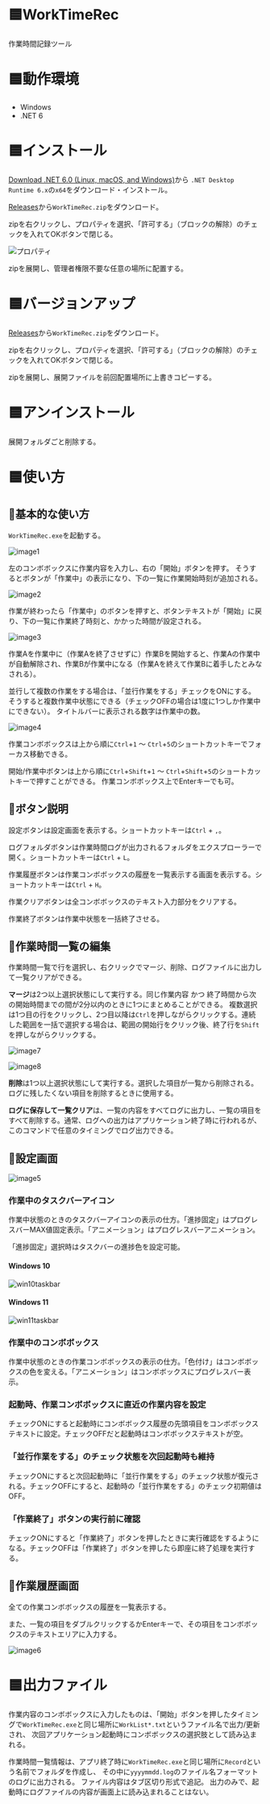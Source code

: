# 🟦WorkTimeRec

作業時間記録ツール

# 🟦動作環境

- Windows
- .NET 6

# 🟦インストール

[Download .NET 6.0 (Linux, macOS, and Windows)](https://dotnet.microsoft.com/en-us/download/dotnet/6.0)から
`.NET Desktop Runtime 6.x`の`x64`をダウンロード・インストール。

[Releases](https://github.com/3xKEsGJQsmEQLAfuMv9QikF8i9y7Bf1D6NjguXg/WorkTimeRec/releases)から`WorkTimeRec.zip`をダウンロード。

zipを右クリックし、プロパティを選択、「許可する」（ブロックの解除）のチェックを入れてOKボタンで閉じる。

![プロパティ](https://user-images.githubusercontent.com/99333667/158997528-5b5e8158-f8c1-4416-bae7-45a5e45a139c.png)

zipを展開し、管理者権限不要な任意の場所に配置する。

# 🟦バージョンアップ

[Releases](https://github.com/3xKEsGJQsmEQLAfuMv9QikF8i9y7Bf1D6NjguXg/WorkTimeRec/releases)から`WorkTimeRec.zip`をダウンロード。

zipを右クリックし、プロパティを選択、「許可する」（ブロックの解除）のチェックを入れてOKボタンで閉じる。

zipを展開し、展開ファイルを前回配置場所に上書きコピーする。

# 🟦アンインストール

展開フォルダごと削除する。

# 🟦使い方

## 💠基本的な使い方

`WorkTimeRec.exe`を起動する。

![image1](https://user-images.githubusercontent.com/99333667/160762415-74275104-6d74-4551-ad1c-27a0e404c880.png)

左のコンボボックスに作業内容を入力し、右の「開始」ボタンを押す。
そうするとボタンが「作業中」の表示になり、下の一覧に作業開始時刻が追加される。

![image2](https://user-images.githubusercontent.com/99333667/160762472-55a79426-d4a9-4b0f-bb01-d7b3ae816231.png)

作業が終わったら「作業中」のボタンを押すと、ボタンテキストが「開始」に戻り、下の一覧に作業終了時刻と、かかった時間が設定される。

![image3](https://user-images.githubusercontent.com/99333667/160762523-c54fc5aa-e9d7-46be-999a-5957b1d91f16.png)

作業Aを作業中に（作業Aを終了させずに）作業Bを開始すると、作業Aの作業中が自動解除され、作業Bが作業中になる（作業Aを終えて作業Bに着手したとみなされる）。

並行して複数の作業をする場合は、「並行作業をする」チェックをONにする。
そうすると複数作業中状態にできる（チェックOFFの場合は1度に1つしか作業中にできない）。
タイトルバーに表示される数字は作業中の数。

![image4](https://user-images.githubusercontent.com/99333667/160762572-5845a674-d26a-4073-8084-8cf6250ba4da.png)

作業コンボボックスは上から順に`Ctrl`+`1` ～ `Ctrl`+`5`のショートカットキーでフォーカス移動できる。

開始/作業中ボタンは上から順に`Ctrl`+`Shift`+`1` ～ `Ctrl`+`Shift`+`5`のショートカットキーで押すことができる。
作業コンボボックス上でEnterキーでも可。

## 💠ボタン説明

設定ボタンは設定画面を表示する。ショートカットキーは`Ctrl` + `,`。

ログフォルダボタンは作業時間ログが出力されるフォルダをエクスプローラーで開く。ショートカットキーは`Ctrl` + `L`。

作業履歴ボタンは作業コンボボックスの履歴を一覧表示する画面を表示する。ショートカットキーは`Ctrl` + `H`。

作業クリアボタンは全コンボボックスのテキスト入力部分をクリアする。

作業終了ボタンは作業中状態を一括終了させる。

## 💠作業時間一覧の編集

作業時間一覧で行を選択し、右クリックでマージ、削除、ログファイルに出力して一覧クリアができる。

**マージ**は2つ以上選択状態にして実行する。同じ作業内容 かつ 終了時間から次の開始時間までの間が2分以内のときに1つにまとめることができる。
複数選択は1つ目の行をクリックし、2つ目以降は`Ctrl`を押しながらクリックする。連続した範囲を一括で選択する場合は、範囲の開始行をクリック後、終了行を`Shift`を押しながらクリックする。

![image7](https://user-images.githubusercontent.com/99333667/160762841-c7a4d551-7230-4fdd-8936-7beebb61896e.png)

![image8](https://user-images.githubusercontent.com/99333667/160762878-59222902-1997-4019-9a8f-9798049e7fcd.png)

**削除**は1つ以上選択状態にして実行する。選択した項目が一覧から削除される。ログに残したくない項目を削除するときに使用する。

**ログに保存して一覧クリア**は、一覧の内容をすべてログに出力し、一覧の項目をすべて削除する。通常、ログへの出力はアプリケーション終了時に行われるが、このコマンドで任意のタイミングでログ出力できる。

## 💠設定画面

![image5](https://user-images.githubusercontent.com/99333667/160762937-b4a3ee6a-a389-4338-96f6-9d191d03bd86.png)

### 作業中のタスクバーアイコン

作業中状態のときのタスクバーアイコンの表示の仕方。「進捗固定」はプログレスバーMAX値固定表示。「アニメーション」はプログレスバーアニメーション。

「進捗固定」選択時はタスクバーの進捗色を設定可能。

#### Windows 10

![win10taskbar](https://user-images.githubusercontent.com/99333667/160762997-dfd98fc0-019c-4580-8f9f-66873862968c.png)

#### Windows 11

![win11taskbar](https://user-images.githubusercontent.com/99333667/160763043-0d44110d-82fb-4cde-a2a2-855e8738b723.png)

### 作業中のコンボボックス

作業中状態のときの作業コンボボックスの表示の仕方。「色付け」はコンボボックスの色を変える。「アニメーション」はコンボボックスにプログレスバー表示。

### 起動時、作業コンボボックスに直近の作業内容を設定

チェックONにすると起動時にコンボボックス履歴の先頭項目をコンボボックステキストに設定。チェックOFFだと起動時はコンボボックステキストが空。

### 「並行作業をする」のチェック状態を次回起動時も維持

チェックONにすると次回起動時に「並行作業をする」のチェック状態が復元される。チェックOFFにすると、起動時の「並行作業をする」のチェック初期値はOFF。

### 「作業終了」ボタンの実行前に確認

チェックONにすると「作業終了」ボタンを押したときに実行確認をするようになる。チェックOFFは「作業終了」ボタンを押したら即座に終了処理を実行する。

## 💠作業履歴画面

全ての作業コンボボックスの履歴を一覧表示する。

また、一覧の項目をダブルクリックするかEnterキーで、その項目をコンボボックスのテキストエリアに入力する。

![image6](https://user-images.githubusercontent.com/99333667/160763114-b6fecd41-4677-4d09-913c-e28edf6000d7.png)

# 🟦出力ファイル

作業内容のコンボボックスに入力したものは、「開始」ボタンを押したタイミングで`WorkTimeRec.exe`と同じ場所に`WorkList*.txt`というファイル名で出力/更新され、
次回アプリケーション起動時にコンボボックスの選択肢として読み込まれる。

作業時間一覧情報は、アプリ終了時に`WorkTimeRec.exe`と同じ場所に`Record`という名前でフォルダを作成し、
その中に`yyyymmdd.log`のファイル名フォーマットのログに出力される。
ファイル内容はタブ区切り形式で追記。
出力のみで、起動時にログファイルの内容が画面上に読み込まれることはない。
